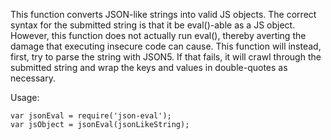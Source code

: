 This function converts JSON-like strings into valid JS objects. The correct 
syntax for the submitted string is that it be eval()-able as a JS object. 
However, this function does not actually run eval(), thereby averting the 
damage that executing insecure code can cause. This function will instead, 
first, try to parse the string with JSON5. If that fails, it will crawl through 
the submitted string and wrap the keys and values in double-quotes as necessary.

Usage:

```
var jsonEval = require('json-eval');
var jsObject = jsonEval(jsonLikeString);
```
